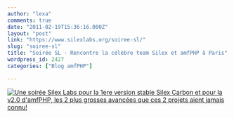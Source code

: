 ```yaml
---
author: "lexa"
comments: true
date: "2011-02-19T15:36:16.000Z"
layout: "post"
link: "https://www.silexlabs.org/soiree-sl/"
slug: "soiree-sl"
title: "Soirée SL - Rencontre la célèbre team Silex et amfPHP à Paris"
wordpress_id: 2427
categories: ["Blog amfPHP"]

---
```

[![Une soirée Silex Labs pour la 1ere version stable Silex Carbon et pour la v2.0 d'amfPHP, les 2 plus grosses avancées que ces 2 projets aient jamais connu!](https://www.silexlabs.org/wp-content/uploads/2011/02/capture_silex_party.jpg)](http://community.silexlabs.org/sl-party/)

